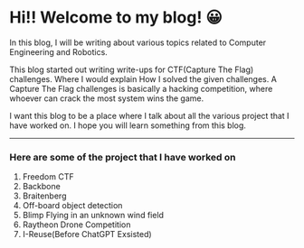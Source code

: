 # Hi!! Welcome to my blog! 😀

In this blog, I will be writing about various topics related to Computer Engineering and Robotics.

This blog started out writing write-ups for CTF(Capture The Flag) challenges. Where I would explain 
How I solved the given challenges. A Capture The Flag challenges is basically a hacking competition, 
where whoever can crack the most system wins the game.

I want this blog to be a place where I talk about all the various project that I have worked on. 
I hope you will learn something from this blog.

--- 
### Here are some of the project that I have worked on 

1. Freedom CTF
2. Backbone
3. Braitenberg 
4. Off-board object detection
5. Blimp Flying in an unknown wind field
6. Raytheon Drone Competition
7. I-Reuse(Before ChatGPT Exsisted)


